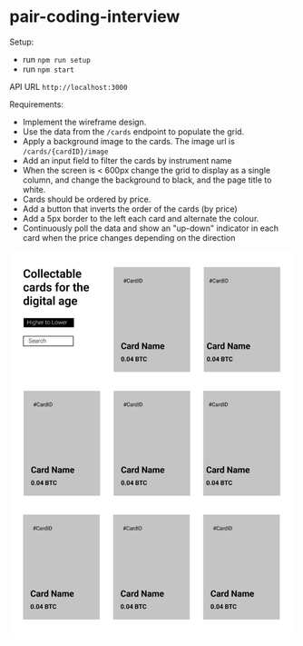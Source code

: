 # pair-coding-interview

Setup:
- run `npm run setup`
- run `npm start`

API URL `http://localhost:3000`

Requirements:
- Implement the wireframe design.
- Use the data from the `/cards` endpoint to populate the grid.
- Apply a background image to the cards. The image url is `/cards/{cardID}/image`
- Add an input field to filter the cards by instrument name
- When the screen is < 600px change the grid to display as a single column, and change the background to black, and the page title to white.
- Cards should be ordered by price.
- Add a button that inverts the order of the cards (by price)
- Add a 5px border to the left each card and alternate the colour.
- Continuously poll the data and show an "up-down" indicator in each card when the price changes depending on the direction

![wireframe](wireframe.png "Title")
